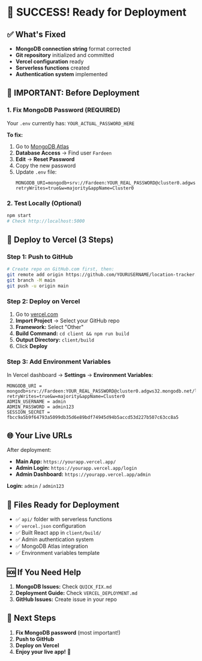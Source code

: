 # 🎉 SUCCESS! Ready for Deployment

## ✅ What's Fixed
- **MongoDB connection string** format corrected
- **Git repository** initialized and committed
- **Vercel configuration** ready
- **Serverless functions** created
- **Authentication system** implemented

## 🚨 IMPORTANT: Before Deployment

### 1. Fix MongoDB Password (REQUIRED)
Your `.env` currently has: `YOUR_ACTUAL_PASSWORD_HERE`

**To fix:**
1. Go to [MongoDB Atlas](https://cloud.mongodb.com)
2. **Database Access** → Find user `Fardeen`
3. **Edit** → **Reset Password** 
4. Copy the new password
5. Update `.env` file:
   ```env
   MONGODB_URI=mongodb+srv://Fardeen:YOUR_REAL_PASSWORD@cluster0.adgws32.mongodb.net/locationtracker?retryWrites=true&w=majority&appName=Cluster0
   ```

### 2. Test Locally (Optional)
```bash
npm start
# Check http://localhost:5000
```

## 🚀 Deploy to Vercel (3 Steps)

### Step 1: Push to GitHub
```bash
# Create repo on GitHub.com first, then:
git remote add origin https://github.com/YOURUSERNAME/location-tracker.git
git branch -M main
git push -u origin main
```

### Step 2: Deploy on Vercel
1. Go to [vercel.com](https://vercel.com)
2. **Import Project** → Select your GitHub repo
3. **Framework:** Select "Other"
4. **Build Command:** `cd client && npm run build`
5. **Output Directory:** `client/build`
6. Click **Deploy**

### Step 3: Add Environment Variables
In Vercel dashboard → **Settings** → **Environment Variables**:

```
MONGODB_URI = mongodb+srv://Fardeen:YOUR_REAL_PASSWORD@cluster0.adgws32.mongodb.net/locationtracker?retryWrites=true&w=majority&appName=Cluster0
ADMIN_USERNAME = admin
ADMIN_PASSWORD = admin123
SESSION_SECRET = fbcc9a5b9f64793a5099db35d6e89bdf74945d94b5accd53d227b507c63cc8a5
```

## 🌐 Your Live URLs
After deployment:
- **Main App:** `https://yourapp.vercel.app/`
- **Admin Login:** `https://yourapp.vercel.app/login`
- **Admin Dashboard:** `https://yourapp.vercel.app/admin`

**Login:** `admin` / `admin123`

## 🔧 Files Ready for Deployment
- ✅ `api/` folder with serverless functions
- ✅ `vercel.json` configuration
- ✅ Built React app in `client/build/`
- ✅ Admin authentication system
- ✅ MongoDB Atlas integration
- ✅ Environment variables template

## 🆘 If You Need Help
1. **MongoDB Issues:** Check `QUICK_FIX.md`
2. **Deployment Guide:** Check `VERCEL_DEPLOYMENT.md`
3. **GitHub Issues:** Create issue in your repo

## 🎯 Next Steps
1. **Fix MongoDB password** (most important!)
2. **Push to GitHub**
3. **Deploy on Vercel**
4. **Enjoy your live app!** 🚀
